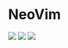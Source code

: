 # NeoVim

<a href="https://dotfyle.com/veyxov/nvim"><img src="https://dotfyle.com/veyxov/nvim/badges/plugins?style=for-the-badge" /></a>
<a href="https://dotfyle.com/veyxov/nvim"><img src="https://dotfyle.com/veyxov/nvim/badges/leaderkey?style=for-the-badge" /></a>
<a href="https://dotfyle.com/veyxov/nvim"><img src="https://dotfyle.com/veyxov/nvim/badges/plugin-manager?style=for-the-badge" /></a>
